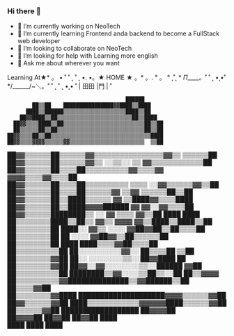 ### Hi there 👋

<!--
**XmauricioX/XmauricioX** is a ✨ _special_ ✨ repository because its `README.md` (this file) appears on your GitHub profile.

Here are some ideas to get you started:
-->
- 🔭 I’m currently working on NeoTech
- 🌱 I’m currently learning Frontend anda backend to become a FullStack web developer
- 👯 I’m looking to collaborate on NeoTech
- 🤔 I’m looking for help with Learning more english
- 💬 Ask me about wherever you want 
<!--
- 📫 How to reach me: ...
- ⚡ Fun fact: ...
-->

Learning At★* 。 • ˚ ˚ ˛ ˚ ˛ •.
•。★ HOME ★ 。* 。.
° 。 ° ˛˚˛ * _Π_____*。*˚
˚ ˛ •˛•˚ */______/~＼。˚ ˚ ˛
˚ ˛ •˛• ˚ | 田田 |門 | ˚

                                          ██████              
            ██▒▒██    ████████████████▓▓████▒▒████            
          ████▒▒██████▒▒▒▒▒▒▒▒▒▒▒▒▒▒▒▒▒▒▒▒████▒▒██            
        ██▓▓████▒▒██▒▒▒▒▒▒▒▒▒▒▒▒▒▒▒▒▒▒▒▒▒▒▒▒██▒▒████          
      ██▓▓▒▒▒▒████▒▒██▒▒▒▒▒▒▒▒▒▒▒▒▒▒▒▒▒▒▒▒▒▒▒▒▒▒██▒▒██        
      ██▒▒▒▒▒▒██▒▒██▒▒▒▒▒▒▒▒▒▒▒▒▒▒▒▒▒▒▒▒▒▒▒▒▒▒▒▒██▒▒██        
    ██▓▓▒▒▒▒██▒▒██▒▒▒▒▒▒▒▒▒▒▒▒▒▒▒▒▒▒▒▒▒▒▒▒▒▒▒▒▒▒▒▒████        
    ██▓▓▒▒▒▒▓▓▓▓▒▒▒▒▒▒▓▓▒▒▒▒▒▒▒▒▒▒▒▒▒▒▒▒▒▒▒▒▒▒▒▒  ▒▒██        
  ██▓▓▒▒▒▒▒▒██▒▒▒▒▒▒▓▓▒▒▒▒▒▒▒▒▒▒▒▒▒▒▒▒▓▓▒▒      ▒▒▒▒▒▒██      
  ██▓▓▒▒▒▒▒▒██▒▒▒▒▒▒▓▓▒▒    ░░▒▒░░  ▒▒  ▓▓▒▒▒▒▒▒▒▒▒▒▒▒██      
  ██▓▓▒▒▒▒▒▒██▒▒▒▒██▒▒▒▒▒▒▒▒▒▒▓▓▒▒▒▒▓▓  ▓▓▓▓▒▒▒▒▓▓▒▒▒▒██      
  ██▓▓▒▒▒▒▒▒██▒▒▒▒██▒▒▒▒▒▒▒▒▒▒  ▒▒▒▒    ░░▓▓▒▒▒▒▒▒▓▓▒▒██      
  ██▓▓▒▒▒▒▒▒██▒▒▒▒██▒▒▒▒▒▒▓▓    ▒▒▓▓        ▒▒▒▒▒▒██▒▒██      
  ██▓▓▒▒▒▒▒▒██▒▒████▒▒▒▒▒▒      ▓▓    ▒▒████▓▓▒▒▒▒████        
  ██▓▓▒▒▒▒▒▒██▒▒████▓▓▓▓██████  ▓▓      ▓▓░░▓▓▒▒▒▒██          
  ██▓▓▒▒▒▒▒▒████████▒▒  ░░  ▓▓        ▒▒▒▒  ▓▓▒▒██  ████  ████
  ██▒▒▒▒▒▒▒▒████▒▒██▒▒    ▓▓▒▒        ▓▓▓▓  ▓▓▒▒████▒▒████▒▒██
  ██▒▒▒▒▒▒▒▒██  ████░░    ▓▓▒▒        ░░░░  ▓▓██▓▓██▒▒██▒▒▒▒██
  ██▒▒▒▒▒▒▒▒██    ██      ░░░░            ▓▓██▓▓▒▒██▒▒▒▒▒▒██  
  ██▒▒▒▒▒▒▒▒██      ████                ████▒▒▒▒▓▓██▒▒▒▒██    
  ██▒▒▒▒▒▒▒▒▒▒██        ██░░░░░░░░░░▓▓░░  ██▒▒▒▒██  ▒▒██      
  ██▒▒▒▒▒▒▒▒▓▓██      ██░░  ░░░░░░░░▒▒░░██▓▓████    ██        
  ██▒▒▒▒▒▒▒▒▓▓██    ██▓▓░░▓▓░░░░░░░░▒▒░░██████    ▓▓██        
  ██▒▒▒▒▒▒▒▒▒▒██  ████████▒▒▓▓░░░░▒▒██▒▒░░██    ██▒▒▓▓▓▓      
  ██▒▒▒▒▒▒▒▒▒▒▓▓██████████████▒▒▓▓██████▒▒██  ██▒▒▒▒▓▓██      
    ██▒▒▒▒▒▒▒▒▓▓████  ████████████████████▓▓▓▓▒▒▒▒▒▒▓▓██      
    ██▓▓▒▒▒▒▒▒▓▓██  ████▒▒▒▒▒▒▒▒▒▒▒▒▓▓▓▓▓▓████▒▒▒▒▒▒▓▓██      
      ██▒▒▒▒▒▒▓▓██      ██████████████████    ██▓▓▓▓██        
        ██▓▓▓▓██        ██▓▓██      ██▓▓██      ████          
          ████            ████        ████                    
